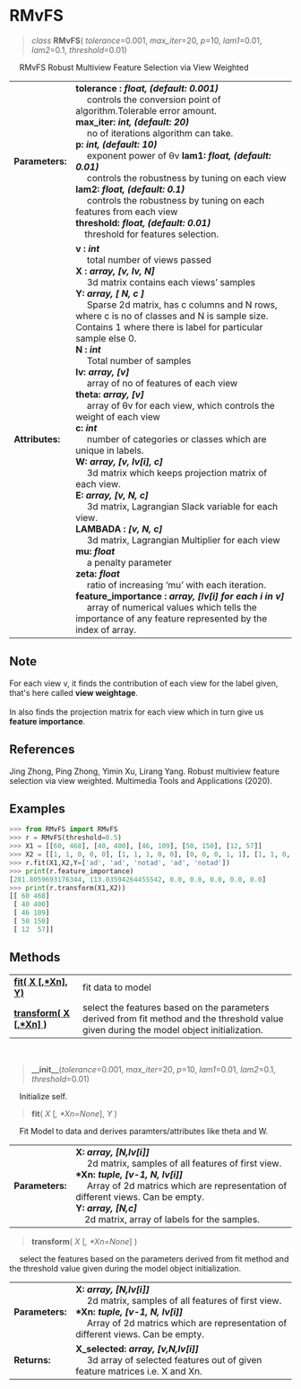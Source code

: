 # RMvFS
> _class_ __RMvFS__( _tolerance_=0.001, _max_iter_=20,  _p_=10, _lam1_=0.01, _lam2_=0.1,  _threshold_=0.01)

&emsp; RMvFS Robust Multiview Feature Selection via View Weighted

|||
| :--- | :---|
| __Parameters:__ | __tolerance : *float, (default: 0.001)*__  <br/>&emsp; controls the conversion point of algorithm.Tolerable error amount. <br/> __max_iter: *int, (default: 20)*__ <br/>&emsp; no of iterations algorithm can take. <br/> __p: *int, (default: 10)*__ <br/> &emsp; exponent power of θv __lam1: *float, (default: 0.01)*__ <br/>&emsp; controls the robustness by tuning on each view <br/> __lam2: *float, (default: 0.1)*__ <br/>&emsp; controls the robustness by tuning on each features from each view <br/> __threshold: *float, (default: 0.01)*__ <br/>&emsp;threshold for features selection.|
| __Attributes:__ | __v : *int*__ <br/>&emsp; total number of views passed <br/> __X : *array, [v, lv, N]*__ <br> &emsp; 3d matrix contains each views’ samples <br/> __Y: *array, [ N, c ]*__ <br/>&emsp; Sparse 2d matrix, has c columns and N rows, where c is no of classes and N is sample size. Contains 1 where there is label for particular sample else 0. <br/> __N : *int*__ <br/> &emsp; Total number of samples <br/> __lv: *array, [v]*__ <br/>&emsp; array of no of features of each view <br/> __theta: *array, [v]*__ <br/>&emsp; array of θv for each view, which controls the weight of each view <br/> __c: *int*__ <br/> &emsp; number of categories or classes which are unique in labels. <br/> __W: *array, [v, lv[i], c]*__ <br/>&emsp; 3d matrix which keeps projection matrix of each view.<br/> __E: *array, [v, N, c]*__ <br/>&emsp; 3d matrix, Lagrangian Slack variable for each view.<br/> __LAMBADA : *[v, N, c]*__ <br/>&emsp; 3d matrix, Lagrangian Multiplier for each view <br/> __mu: *float*__ <br/>&emsp; a penalty parameter <br/> __zeta: *float*__ <br/> &emsp; ratio of increasing ‘mu’ with each iteration.<br/>__feature_importance : *array, [lv[i] for each i in v]*__ <br/> &emsp; array of numerical values which tells the importance of any feature represented by the index of array.|

## Note
For each view v, it finds the contribution of each view for the label given, that's here called __view weightage__. <br/><br/>
In also finds the projection matrix for each view which in turn give us __feature importance__.<br/>

## References
Jing Zhong, Ping Zhong, Yimin Xu, Lirang Yang. Robust multiview feature selection via view weighted. Multimedia Tools and Applications (2020).
## Examples
```python
>>> from RMvFS import RMvFS
>>> r = RMvFS(threshold=0.5)
>>> X1 = [[60, 468], [40, 400], [46, 109], [50, 150], [12, 57]]
>>> X2 = [[1, 1, 0, 0, 0], [1, 1, 1, 0, 0], [0, 0, 0, 1, 1], [1, 1, 0, 0, 0], [1, 0, 0, 1, 1]]
>>> r.fit(X1,X2,Y=['ad', 'ad', 'notad', 'ad', 'notad'])
>>> print(r.feature_importance)
[281.8059693176344, 113.03594264455542, 0.0, 0.0, 0.0, 0.0, 0.0]
>>> print(r.transform(X1,X2))
[[ 60 468]
 [ 40 400]
 [ 46 109]
 [ 50 150]
 [ 12  57]]
```
## Methods
|||
|:---|:---|
|[__fit( X [,*Xn], Y)__](#fit "RMvFS.fit") | fit data to model |
|[__transform( X [,*Xn] )__](#transform "RMvFS.transform")| select the features based on the parameters derived from fit method and the threshold value given during the model object initialization.| 

<br/>

> __\_\_init\_\___(_tolerance_=0.001, _max_iter_=20,  _p_=10, _lam1_=0.01, _lam2_=0.1,  _threshold_=0.01)

&emsp; Initialize self.

> <a name="#fit"></a>__fit__( _X_ [_, \*Xn=None_], _Y_ )

&emsp; Fit Model to data and derives paramters/attributes like theta and W.

|||
|:---|:--|
|__Parameters:__| __X: *array, [N,lv[i]]*__ <br/> &emsp; 2d matrix, samples of all features of first view.<br/> __\*Xn: *tuple, [v-1, N, lv[i]]*__ <br/> &emsp; Array of 2d matrics which are representation of different views. Can be empty.<br/> __Y:  *array, [N,c]*__ <br/>&emsp;2d matrix, array of labels for the samples.|

> <a name="#transform"></a>__transform__( _X_ [_, \*Xn=None_] )

&emsp; select the features based on the parameters derived from fit method and the threshold value given during the model object initialization.

|||
|:---|:--|
|__Parameters:__ |__X: *array, [N,lv[i]]*__ <br/> &emsp; 2d matrix, samples of all features of first view.<br/> __\*Xn: *tuple, [v-1, N, lv[i]]*__ <br/> &emsp; Array of 2d matrics which are representation of different views. Can be empty.|
|__Returns:__ | __X\_selected: *array, [v,N,lv[i]]*__ <br/>  &emsp; 3d array of selected features out of given feature matrices i.e. X and Xn.



